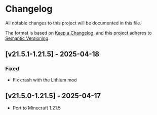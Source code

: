 # Changelog
All notable changes to this project will be documented in this file.

The format is based on [Keep a Changelog](https://keepachangelog.com/en/1.0.0/),
and this project adheres to [Semantic Versioning](https://semver.org/spec/v2.0.0.html).

## [v21.5.1-1.21.5] - 2025-04-18
### Fixed
- Fix crash with the Lithium mod

## [v21.5.0-1.21.5] - 2025-04-17
- Port to Minecraft 1.21.5
